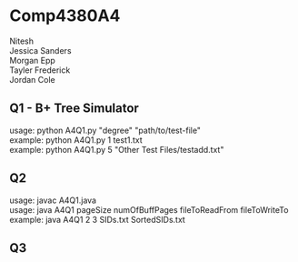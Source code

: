 # Comp4380A4
Nitesh  
Jessica Sanders  
Morgan Epp  
Tayler Frederick  
Jordan Cole  

## Q1 - B+ Tree Simulator
usage: python A4Q1.py "degree" "path/to/test-file"  
example: python A4Q1.py 1 test1.txt  
example: python A4Q1.py 5 "Other Test Files/testadd.txt"

## Q2
usage: javac A4Q1.java  
usage: java A4Q1 pageSize numOfBuffPages fileToReadFrom fileToWriteTo  
example: java A4Q1 2 3 SIDs.txt SortedSIDs.txt  

## Q3
